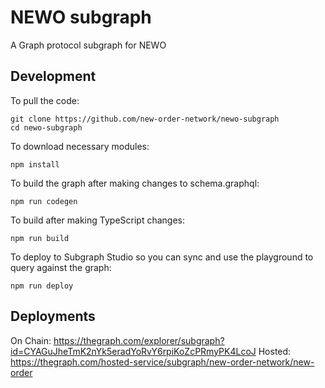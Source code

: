 # NEWO subgraph

A Graph protocol subgraph for NEWO

## Development

To pull the code:

```
git clone https://github.com/new-order-network/newo-subgraph
cd newo-subgraph
```

To download necessary modules:

```
npm install
```

To build the graph after making changes to schema.graphql:

```
npm run codegen
```

To build after making TypeScript changes:

```
npm run build
```

To deploy to Subgraph Studio so you can sync and use the playground to query against the graph:

```
npm run deploy
```

## Deployments

On Chain: https://thegraph.com/explorer/subgraph?id=CYAGuJheTmK2nYk5eradYoRvY6rpiKoZcPRmyPK4LcoJ
Hosted: https://thegraph.com/hosted-service/subgraph/new-order-network/new-order
